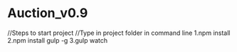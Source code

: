 # Auction_v0.9

//Steps to start project
//Type in project folder in command line
1.npm install
2.npm install gulp -g
3.gulp watch
